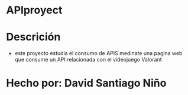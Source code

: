 # APIproyect

# Descrición

- este proyecto estudia el consumo de APIS medinate una pagina web que consume un API relacionada con el videojuego Valorant

# Hecho por: David Santiago Niño
